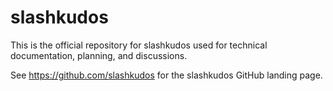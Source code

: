 # slashkudos

This is the official repository for slashkudos used for technical documentation, planning, and discussions.

See https://github.com/slashkudos for the slashkudos GitHub landing page.
